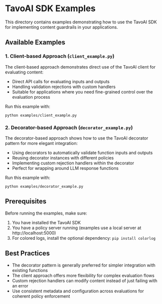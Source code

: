 # TavoAI SDK Examples

This directory contains examples demonstrating how to use the TavoAI SDK for implementing content guardrails in your applications.

## Available Examples

### 1. Client-based Approach (`client_example.py`)

The client-based approach demonstrates direct use of the TavoAI client for evaluating content:

- Direct API calls for evaluating inputs and outputs
- Handling validation rejections with custom handlers
- Suitable for applications where you need fine-grained control over the evaluation process

Run this example with:
```
python examples/client_example.py
```

### 2. Decorator-based Approach (`decorator_example.py`)

The decorator-based approach shows how to use the TavoAI decorator pattern for more elegant integration:

- Using decorators to automatically validate function inputs and outputs
- Reusing decorator instances with different policies
- Implementing custom rejection handlers within the decorator
- Perfect for wrapping around LLM response functions

Run this example with:
```
python examples/decorator_example.py
```

## Prerequisites

Before running the examples, make sure:

1. You have installed the TavoAI SDK
2. You have a policy server running (examples use a local server at http://localhost:5000)
3. For colored logs, install the optional dependency: `pip install colorlog`

## Best Practices

- The decorator pattern is generally preferred for simpler integration with existing functions
- The client approach offers more flexibility for complex evaluation flows
- Custom rejection handlers can modify content instead of just failing with an error
- Use consistent metadata and configuration across evaluations for coherent policy enforcement 